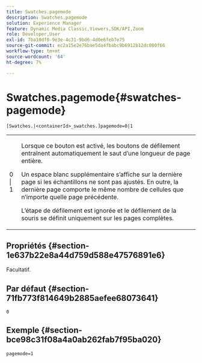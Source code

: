 ```yaml
---
title: Swatches.pagemode
description: Swatches.pagemode
solution: Experience Manager
feature: Dynamic Media Classic,Viewers,SDK/API,Zoom
role: Developer,User
exl-id: 7ba10df0-9e3e-4c31-9bd6-4d0e6feb7e75
source-git-commit: ec2a15e2e76bae5da4fbabc9b6912b12dc080f66
workflow-type: tm+mt
source-wordcount: '64'
ht-degree: 7%

---
```


# Swatches.pagemode{#swatches-pagemode}

`[Swatches.|<containerId>_swatches.]pagemode=0|1`

<table id="table_52306D2150BC4EE2BD4CE4C718E96CC0"> 
 <tbody> 
  <tr> 
   <td colname="col1"> <p> <span class="codeph"> 0 | 1 </span> </p> </td> 
   <td colname="col2"> <p> Lorsque ce bouton est activé, les boutons de défilement entraînent automatiquement le saut d’une longueur de page entière. </p> <p>Un espace blanc supplémentaire s’affiche sur la dernière page si les échantillons ne sont pas ajustés. En outre, la dernière page comporte le même nombre de cellules que n’importe quelle page précédente. </p> <p>L’étape de défilement est ignorée et le défilement de la souris se définit uniquement sur les pages complètes. </p> </td> 
  </tr> 
 </tbody> 
</table>

## Propriétés {#section-1e637b22e8a44d759d588e47576891e6}

Facultatif.

## Par défaut {#section-71fb773f814649b2885aefee68073641}

`0`

## Exemple {#section-bce98c31f08a4a0ab262fab7f95ba020}

`pagemode=1`
